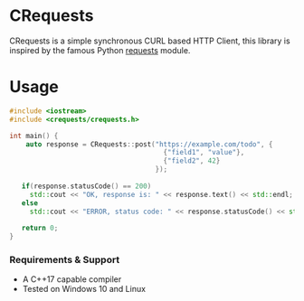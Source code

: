 # CRequests

CRequests is a simple synchronous CURL based HTTP Client, this library is inspired by the famous Python [requests](https://docs.python-requests.org/en/latest/) module.

# Usage
```cpp
#include <iostream>
#include <crequests/crequests.h>

int main() {
    auto response = CRequests::post("https://example.com/todo", {
                                      {"field1", "value"},
                                      {"field2", 42}
                                    });
                                    
   if(response.statusCode() == 200)
     std::cout << "OK, response is: " << response.text() << std::endl;
   else
     std::cout << "ERROR, status code: " << response.statusCode() << std::endl;
     
   return 0;
}
```

### Requirements & Support
* A C++17 capable compiler
* Tested on Windows 10 and Linux
